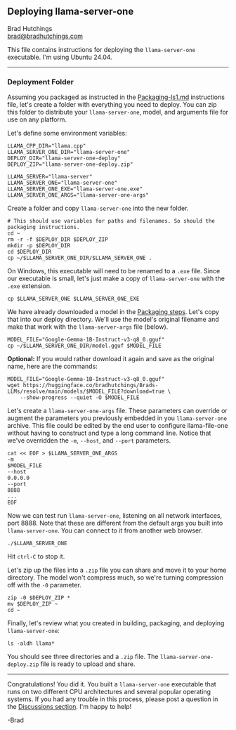 ## Deploying llama-server-one

Brad Hutchings<br/>
brad@bradhutchings.com

This file contains instructions for deploying the `llama-server-one` executable. I'm using Ubuntu 24.04.

---
### Deployment Folder
Assuming you packaged as instructed in the [Packaging-ls1.md](Packaging-ls1.md) instructions file, let's create a folder with everything you need to deploy. You can zip this folder to distribute your `llama-server-one`, model, and arguments file for use on any platform. 

Let's define some environment variables:
```
LLAMA_CPP_DIR="llama.cpp"
LLAMA_SERVER_ONE_DIR="llama-server-one"
DEPLOY_DIR="llama-server-one-deploy"
DEPLOY_ZIP="llama-server-one-deploy.zip"

LLAMA_SERVER="llama-server"
LLAMA_SERVER_ONE="llama-server-one"
LLAMA_SERVER_ONE_EXE="llama-server-one.exe"
LLAMA_SERVER_ONE_ARGS="llama-server-one-args"
```

Create a folder and copy `llama-server-one` into the new folder.
```
# This should use variables for paths and filenames. So should the packaging instructions.
cd ~
rm -r -f $DEPLOY_DIR $DEPLOY_ZIP
mkdir -p $DEPLOY_DIR
cd $DEPLOY_DIR
cp ~/$LLAMA_SERVER_ONE_DIR/$LLAMA_SERVER_ONE .
```

On Windows, this executable will need to be renamed to a `.exe` file. Since our executable is small, let's just make a copy of `llama-server-one` with the `.exe` extension.

```
cp $LLAMA_SERVER_ONE $LLAMA_SERVER_ONE_EXE
```

We have already downloaded a model in the [Packaging steps](Packaging-ls1.md). Let's copy that into our deploy directory. We'll use the model's original filename and make that work with the `llama-server-args` file (below).
```
MODEL_FILE="Google-Gemma-1B-Instruct-v3-q8_0.gguf"
cp ~/$LLAMA_SERVER_ONE_DIR/model.gguf $MODEL_FILE
```

**Optional:** If you would rather download it again and save as the original name, here are the commands:
```
MODEL_FILE="Google-Gemma-1B-Instruct-v3-q8_0.gguf"
wget https://huggingface.co/bradhutchings/Brads-LLMs/resolve/main/models/$MODEL_FILE?download=true \
    --show-progress --quiet -O $MODEL_FILE
```

Let's create a `llama-server-one-args` file. These parameters can override or augment the parameters you previously embedded in you `llama-server-one` archive. This file could be edited by the end user to configure llama-file-one without having to construct and type a long command line. Notice that we've overridden the `-m`, `--host`, and `--port` parameters.
```
cat << EOF > $LLAMA_SERVER_ONE_ARGS
-m
$MODEL_FILE
--host
0.0.0.0
--port
8888
...
EOF
```

Now we can test run `llama-server-one`, listening on all network interfaces, port 8888. Note that these are different from the default args you built into `llama-server-one`. You can connect to it from another web browser.
```
./$LLAMA_SERVER_ONE
```

Hit `ctrl-C` to stop it.

Let's zip up the files into a `.zip` file you can share and move it to your home directory. The model won't compress much, so we're turning compression off with the `-0` parameter.

```
zip -0 $DEPLOY_ZIP *
mv $DEPLOY_ZIP ~
cd ~
```

Finally, let's review what you created in building, packaging, and deploying `llama-server-one`:
```
ls -aldh llama*
```

You should see three directories and a `.zip` file. The `llama-server-one-deploy.zip` file is ready to upload and share.

---
Congratulations! You did it. You built a `llama-server-one` executable that runs on two different CPU architectures and several popular operating systems. If you had any trouble in this process, please post a question in the [Discussions section](https://github.com/BradHutchings/llama-server-one/discussions). I'm happy to help!

-Brad

